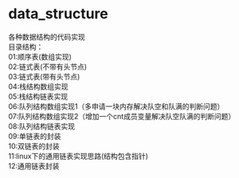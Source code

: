 # data_structure
各种数据结构的代码实现  
目录结构：  
01:顺序表(数组实现)  
02:链式表(不带有头节点)  
03:链式表(带有头节点)  
04:栈结构数组实现  
05:栈结构链表实现  
06:队列结构数组实现1（多申请一块内存解决队空和队满的判断问题）  
07:队列结构数组实现2（增加一个cnt成员变量解决队空队满的判断问题）  
08:队列结构链表实现  
09:单链表的封装  
10:双链表的封装  
11:linux下的通用链表实现思路(结构包含指针)  
12:通用链表封装  

